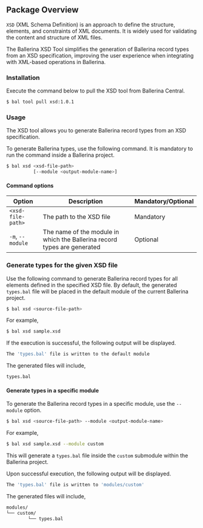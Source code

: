 ## Package Overview

`XSD` (XML Schema Definition) is an approach to define the structure, elements, and constraints of XML documents. It is widely used for validating the content and structure of XML files.

The Ballerina XSD Tool simplifies the generation of Ballerina record types from an XSD specification, improving the user experience when integrating with XML-based operations in Ballerina.

### Installation

Execute the command below to pull the XSD tool from Ballerina Central.

```bash
$ bal tool pull xsd:1.0.1
```

### Usage

The XSD tool allows you to generate Ballerina record types from an XSD specification.

To generate Ballerina types, use the following command. It is mandatory to run the command inside a Ballerina project.

```bash
$ bal xsd <xsd-file-path> 
          [--module <output-module-name>]
```

#### Command options  

| Option | Description | Mandatory/Optional |
|--------|-------------|--------------------|
| `<xsd-file-path>` | The path to the XSD file | Mandatory |
| `-m`, `--module`   | The name of the module in which the Ballerina record types are generated | Optional |

### Generate types for the given XSD file

Use the following command to generate Ballerina record types for all elements defined in the specified XSD file. By default, the generated `types.bal` file will be placed in the default module of the current Ballerina project.

```bash
$ bal xsd <source-file-path>
```

For example,

```bash
$ bal xsd sample.xsd
```

If the execution is successful, the following output will be displayed.

```bash
The 'types.bal' file is written to the default module
```

The generated files will include,

```bash
types.bal
```

#### Generate types in a specific module

To generate the Ballerina record types in a specific module, use the `--module` option.

```bash
$ bal xsd <source-file-path> --module <output-module-name>
```

For example,

```bash
$ bal xsd sample.xsd --module custom
```

This will generate a `types.bal` file inside the `custom` submodule within the Ballerina project.

Upon successful execution, the following output will be displayed.

```bash
The 'types.bal' file is written to 'modules/custom'
```

The generated files will include,

```bash
modules/
└── custom/
        └── types.bal
```

